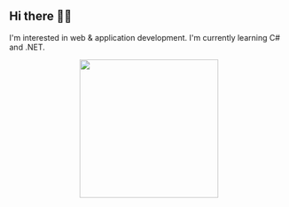## Hi there 👋🏽

I'm interested in web & application development. I'm currently learning C# and .NET.

<div align="center">
<img src="https://cdn.akamai.steamstatic.com/steam/apps/1360390/extras/gifTest.gif?t=1709306596"width="250" height="250" />
</div>
